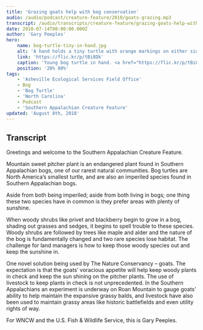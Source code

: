 ```yaml
---
title: 'Grazing goats help with bog conservation'
audio: /audio/podcast/creature-feature/2010/goats-grazing.mp3
transcript: /audio/transcripts/creature-feature/grazing-goats-help-with-bog-conservation.pdf
date: 2010-07-14T00:00:00.000Z
author: 'Gary Peeples'
hero:
    name: bog-turtle-tiny-in-hand.jpg
    alt: 'A hand holds a tiny turtle with orange markings on either side of its neck.'
    link: 'https://flic.kr/p/tBi8Dk'
    caption: 'Young bog turtle in hand. <a href="https://flic.kr/p/tBi8Dk">Photo</a> by Gary Peeples, USFWS.'
    position: '20% 80%'
tags:
    - 'Asheville Ecological Services Field Office'
    - Bog
    - 'Bog Turtle'
    - 'North Carolina'
    - Podcast
    - 'Southern Appalachian Creature Feature'
updated: 'August 8th, 2018'
---
```


## Transcript

Greetings and welcome to the Southern Appalachian Creature Feature.

Mountain sweet pitcher plant is an endangered plant found in Southern Appalachian bogs, one of our rarest natural communities. Bog turtles are North America’s smallest turtle, and are also an imperiled species found in Southern Appalachian bogs.

Aside from both being imperiled; aside from both living in bogs; one thing these two species have in common is they prefer areas with plenty of sunshine.

When woody shrubs like privet and blackberry begin to grow in a bog, shading out grasses and sedges, it begins to spell trouble to these species. Woody shrubs are followed by trees like maple and alder and the nature of the bog is fundamentally changed and two rare species lose habitat. The challenge for land managers is how to keep those woody species out and keep the sunshine in.

One novel solution being used by The Nature Conservancy – goats. The expectation is that the goats’ voracious appetite will help keep woody plants in check and keep the sun shining on the pitcher plants.  The use of livestock to keep plants in check is not unprecedented. In the Southern Appalachians an experiment is underway on Roan Mountain to gauge goats’ ability to help maintain the expansive grassy balds, and livestock have also been used to maintain grassy areas like historic battlefields and even utility rights of way.

For WNCW and the U.S. Fish & Wildlife Service, this is Gary Peeples.